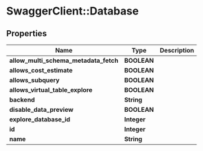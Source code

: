 # SwaggerClient::Database

## Properties
Name | Type | Description | Notes
------------ | ------------- | ------------- | -------------
**allow_multi_schema_metadata_fetch** | **BOOLEAN** |  | [optional] 
**allows_cost_estimate** | **BOOLEAN** |  | [optional] 
**allows_subquery** | **BOOLEAN** |  | [optional] 
**allows_virtual_table_explore** | **BOOLEAN** |  | [optional] 
**backend** | **String** |  | [optional] 
**disable_data_preview** | **BOOLEAN** |  | [optional] 
**explore_database_id** | **Integer** |  | [optional] 
**id** | **Integer** |  | [optional] 
**name** | **String** |  | [optional] 

